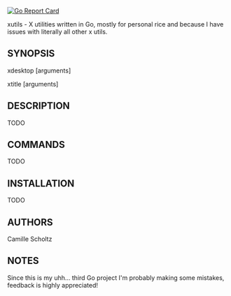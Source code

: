 [![Go Report Card](https://goreportcard.com/badge/github.com/onodera-punpun/xutils)](https://goreportcard.com/report/github.com/onodera-punpun/xutils)

xutils - X utilities written in Go, mostly for personal rice and because I have issues with literally
all other x utils.

## SYNOPSIS

xdesktop [arguments]

xtitle [arguments]


## DESCRIPTION

TODO


## COMMANDS

TODO


## INSTALLATION

TODO


## AUTHORS

Camille Scholtz


## NOTES

Since this is my uhh... third Go project I'm probably making some mistakes, feedback is highly appreciated!
